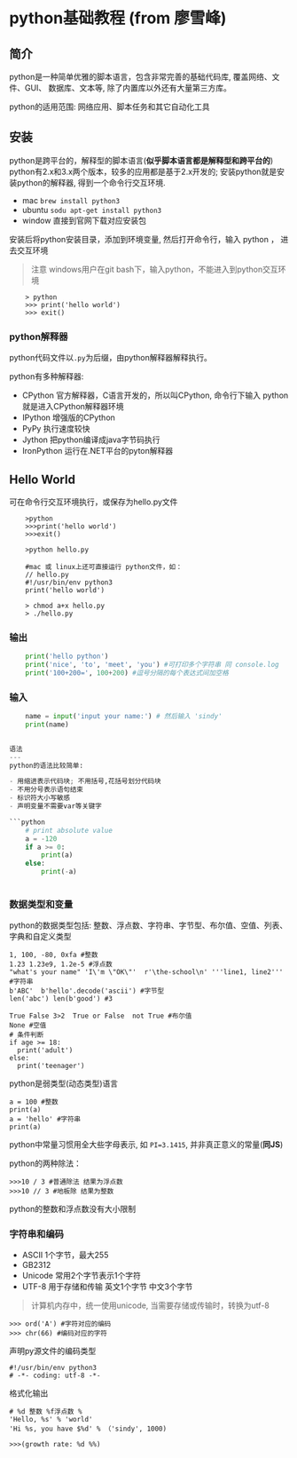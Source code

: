 python基础教程 (from 廖雪峰)
=============

简介
---
python是一种简单优雅的脚本语言，包含非常完善的基础代码库, 覆盖网络、文件、GUI、 数据库、文本等, 除了内置库以外还有大量第三方库。

python的适用范围: 网络应用、脚本任务和其它自动化工具

安装
---
python是跨平台的，解释型的脚本语言(**似乎脚本语言都是解释型和跨平台的**)
python有2.x和3.x两个版本，较多的应用都是基于2.x开发的; 安装python就是安装python的解释器, 得到一个命令行交互环境.

- mac `brew install python3`
- ubuntu `sodu apt-get install python3`
- window 直接到官网下载对应安装包

安装后将python安装目录，添加到环境变量, 然后打开命令行，输入 python ， 进去交互环境

> 注意 windows用户在git bash下，输入python，不能进入到python交互环境

```shell
    > python
    >>> print('hello world')
    >>> exit()
```

### python解释器
python代码文件以`.py`为后缀，由python解释器解释执行。

python有多种解释器:
- CPython 官方解释器，C语言开发的，所以叫CPython, 命令行下输入 python就是进入CPython解释器环境
- IPython  增强版的CPython
- PyPy 执行速度较快
- Jython 把python编译成java字节码执行
- IronPython  运行在.NET平台的pyton解释器

Hello World
---
可在命令行交互环境执行，或保存为hello.py文件

```shell    
    >python
    >>>print('hello world')
    >>>exit()

    >python hello.py

    #mac 或 linux上还可直接运行 python文件，如：
    // hello.py
    #!/usr/bin/env python3
    print('hello world')

    > chmod a+x hello.py
    > ./hello.py
```

### 输出
```python
    print('hello python')
    print('nice', 'to', 'meet', 'you') #可打印多个字符串 同 console.log
    print('100+200=', 100+200) #逗号分隔的每个表达式间加空格
```

### 输入
```python
    name = input('input your name:') # 然后输入 'sindy'
    print(name) 
    

语法
---
python的语法比较简单:

- 用缩进表示代码块; 不用括号,花括号划分代码块
- 不用分号表示语句结束
- 标识符大小写敏感
- 声明变量不需要var等关键字

```python
    # print absolute value
    a = -120
    if a >= 0:
        print(a)
    else:
        print(-a)
    
```

### 数据类型和变量
python的数据类型包括: 整数、浮点数、字符串、字节型、布尔值、空值、列表、字典和自定义类型

    1, 100, -80, 0xfa #整数    
    1.23 1.23e9, 1.2e-5 #浮点数
    "what's your name" 'I\'m \"OK\"'  r'\the-school\n' '''line1, line2''' #字符串
    b'ABC'  b'hello'.decode('ascii') #字节型
    len('abc') len(b'good') #3

    True False 3>2  True or False  not True #布尔值
    None #空值
    # 条件判断
    if age >= 18:
      print('adult')
    else:
      print('teenager')

python是弱类型(动态类型)语言

    a = 100 #整数
    print(a)
    a = 'hello' #字符串
    print(a)

python中常量习惯用全大些字母表示, 如 `PI=3.1415`, 并非真正意义的常量(**同JS**)

python的两种除法：

    >>>10 / 3 #普通除法 结果为浮点数
    >>>10 // 3 #地板除 结果为整数

python的整数和浮点数没有大小限制

### 字符串和编码
- ASCII 1个字节，最大255
- GB2312
- Unicode 常用2个字节表示1个字符
- UTF-8 用于存储和传输 英文1个字节 中文3个字节

> 计算机内存中，统一使用unicode, 当需要存储或传输时，转换为utf-8

    >>> ord('A') #字符对应的编码
    >>> chr(66) #编码对应的字符
  
声明py源文件的编码类型

    #!/usr/bin/env python3
    # -*- coding: utf-8 -*-

格式化输出
    
    # %d 整数 %f浮点数 %
    'Hello, %s' % 'world'
    'Hi %s, you have $%d' % （'sindy', 1000)

    >>>(growth rate: %d %%)
    